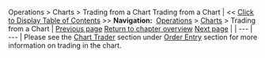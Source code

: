 ﻿
Operations > Charts > Trading from a Chart
Trading from a Chart
| << [Click to Display Table of Contents](trading_from_a_chart.md) >> **Navigation:**     [Operations](operations.md) > [Charts](charts.md) > Trading from a Chart | [Previous page](cross_hair.md) [Return to chapter overview](charts.md) [Next page](chart_properties.md) |
| --- | --- |
Please see the [Chart Trader](chart_trader.md) section under [Order Entry](order_entry.md) section for more information on trading in the chart.
